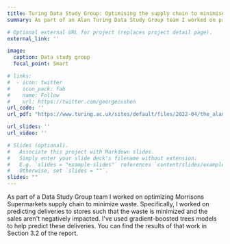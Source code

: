 ```yaml
---
title: Turing Data Study Group: Optimising the supply chain to minimise waste and delivery mileage
summary: As part of an Alan Turing Data Study Group team I worked on predicting deliveries to stores such that waste is minimized.

# Optional external URL for project (replaces project detail page).
external_link: ''

image:
  caption: Data study group
  focal_point: Smart

# links:
#  - icon: twitter
#    icon_pack: fab
#    name: Follow
#    url: https://twitter.com/georgecushen
url_code: ''
url_pdf: "https://www.turing.ac.uk/sites/default/files/2022-04/the_alan_turing_institute_data_study_group_final_report_-_morrisons.pdf"

url_slides: ''
url_video: ''

# Slides (optional).
#   Associate this project with Markdown slides.
#   Simply enter your slide deck's filename without extension.
#   E.g. `slides = "example-slides"` references `content/slides/example-slides.md`.
#   Otherwise, set `slides = ""`.
slides: ""
---
```

As part of a Data Study Group team I worked on optimizing Morrisons Supermarkets supply chain to minimize waste. Specifically, I worked on predicting deliveries to stores such that the waste is minimized and the sales aren't negatively impacted. I've used gradient-boosted trees models to help predict these deliveries. You can find the results of that work in Section 3.2 of the report.
